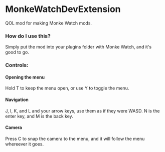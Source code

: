 # MonkeWatchDevExtension
QOL mod for making Monke Watch mods.

### How do I use this?
Simply put the mod into your plugins folder with Monke Watch, and it's good to go.
### Controls:
#### Opening the menu
Hold T to keep the menu open, or use Y to toggle the menu.
#### Navigation
J, I, K, and L and your arrow keys, use them as if they were WASD.
N is the enter key, and M is the back key.
#### Camera
Press C to snap the camera to the menu, and it will follow the menu whereever it goes.
